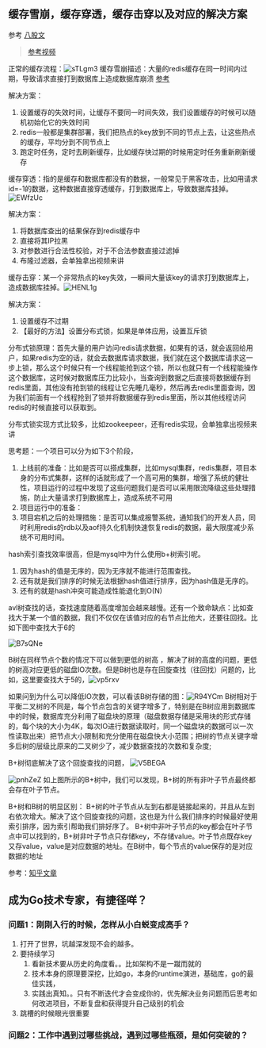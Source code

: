 ## 缓存雪崩，缓存穿透，缓存击穿以及对应的解决方案

参考 [八股文](https://www.yuque.com/go-interview/set/daily-qa-202103#54226749)

> [参考视频](https://www.bilibili.com/video/BV1f5411b7ux)

正常的缓存流程：![sTLgm3](https://cdn.jsdelivr.net/gh/sivanWu0222/ImageHosting@master/uPic/sTLgm3.png)
缓存雪崩描述：大量的redis缓存在同一时间内过期，导致请求直接打到数据库上造成数据库崩溃
[参考](https://www.bilibili.com/video/BV1f5411b7ux?from=search&seid=16353605540017451556)

解决方案：
1. 设置缓存的失效时间，让缓存不要同一时间失效，我们设置缓存的时候可以随机初始化它的失效时间
2. redis一般都是集群部署，我们把热点的key放到不同的节点上去，让这些热点的缓存，平均分到不同节点上
3. 跑定时任务，定时去刷新缓存，比如缓存快过期的时候用定时任务重新刷新缓存

缓存穿透：指的是缓存和数据库都没有的数据，一般常见于黑客攻击，比如用请求id=-1的数据，这种数据直接穿透缓存，打到数据库上，导致数据库挂掉。![EWfzUc](https://cdn.jsdelivr.net/gh/sivanWu0222/ImageHosting@master/uPic/EWfzUc.png)

解决方案：
1. 将数据库查出的结果保存到redis缓存中
2. 直接将其IP拉黑
3. 对参数进行合法性校验，对于不合法参数直接过滤掉
4. 布隆过滤器，会单独拿出视频来讲

缓存击穿：某一个非常热点的key失效，一瞬间大量该key的请求打到数据库上，造成数据库挂掉。![HENL1g](https://cdn.jsdelivr.net/gh/sivanWu0222/ImageHosting@master/uPic/HENL1g.png)

解决方案：
1. 设置缓存不过期
2. 【最好的方法】设置分布式锁，如果是单体应用，设置互斥锁

分布式锁原理：首先大量的用户访问redis请求数据，如果有的话，就会返回给用户，如果redis为空的话，就会去数据库请求数据，我们就在这个数据库请求这一步上锁，那么这个时候只有一个线程能抢到这个锁，所以也就只有一个线程能操作这个数据库，这时候对数据库压力比较小，当查询到数据之后直接将数据缓存到redis里面，其他没有抢到锁的线程让它先睡几毫秒，然后再去redis里面查询，因为我们前面有一个线程抢到了锁并将数据缓存到redis里面，所以其他线程访问redis的时候直接可以获取到。

分布式锁实现方式比较多，比如zookeepeer，还有redis实现，会单独拿出视频来讲


思考题：一个项目可以分为如下3个阶段，
1. 上线前的准备：比如是否可以搭成集群，比如mysql集群，redis集群，项目本身的分布式集群，这样的话就形成了一个高可用的集群，增强了系统的健壮性，项目运行的过程中发现了这些问题我们是否可以采用限流降级这些处理措施，防止大量请求打到数据库上，造成系统不可用
2. 项目运行中的准备：
3. 项目宕机之后的处理措施：是否可以集成报警系统，通知我们的开发人员，同时利用redis的rdb以及aof持久化机制快速恢复redis的数据，最大限度减少系统不可用时间。




hash索引查找效率很高，但是mysql中为什么使用b+树索引呢。
1. 因为hash的值是无序的，因为无序就不能进行范围查找。
2. 还有就是我们排序的时候无法根据hash值进行排序，因为hash值是无序的。
3. 还有的就是hash冲突可能造成性能退化到O(N)

avl树查找的话，查找速度随着高度增加会越来越慢。还有一个致命缺点：比如查找大于某一个值的数据，我们不仅仅在该值对应的右节点比他大，还要往回找。比如下图中查找大于6的

![B7sQNe](https://cdn.jsdelivr.net/gh/sivanWu0222/ImageHosting@master/uPic/B7sQNe.png)

B树在同样节点个数的情况下可以做到更低的树高 ，解决了树的高度的问题，更低的树高对应更低的磁盘IO次数。但是B树也是存在回旋查找（往回找）问题的，比如，这里要查找大于5的，![vp5rxv](https://cdn.jsdelivr.net/gh/sivanWu0222/ImageHosting@master/uPic/vp5rxv.png) 

如果问到为什么可以降低IO次数，可以看该B树存储的图：![R94YCm](https://cdn.jsdelivr.net/gh/sivanWu0222/ImageHosting@master/uPic/R94YCm.jpg) 
B树相对于平衡二叉树的不同是，每个节点包含的关键字增多了，特别是在B树应用到数据库中的时候，数据库充分利用了磁盘块的原理（磁盘数据存储是采用块的形式存储的，每个块的大小为4K，每次IO进行数据读取时，同一个磁盘块的数据可以一次性读取出来）把节点大小限制和充分使用在磁盘快大小范围；把树的节点关键字增多后树的层级比原来的二叉树少了，减少数据查找的次数和复杂度;



B+树彻底解决了这个回旋查找的问题，
![V5BEGA](https://cdn.jsdelivr.net/gh/sivanWu0222/ImageHosting@master/uPic/V5BEGA.png)

![pnhZeZ](https://cdn.jsdelivr.net/gh/sivanWu0222/ImageHosting@master/uPic/pnhZeZ.png)
如上图所示的B+树中，我们可以发现，B+树的所有非叶子节点最终都会存在叶子节点。

B+树和B树的明显区别：
B+树的叶子节点从左到右都是链接起来的，并且从左到右依次增大。解决了这个回旋查找的问题，这也是为什么我们排序的时候最好使用索引排序，因为索引帮助我们排好序了。
B+树中非叶子节点的key都会在叶子节点中可以找到的，B+树非叶子节点只存储key，不存储value。叶子节点既存key又存value，value是对应数据的地址。在B树中，每个节点的value保存的是对应数据的地址

参考：[知乎文章](https://zhuanlan.zhihu.com/p/27700617)
## 成为Go技术专家，有捷径咩？

### 问题1：刚刚入行的时候，怎样从小白蜕变成高手？

1. 打开了世界，坑越深发现不会的越多。
2. 要持续学习
    1. 看新技术要从历史的角度看。。比如架构不是一蹴而就的
    2. 技术本身的原理要深挖，比如go，本身的runtime演进，基础库，go的最佳实践，
    3. 实践出真知。。只有不断迭代才会变成你的，优先解决业务问题而后思考如何改进项目，不断复盘和获得提升自己级别的机会
3. 跳槽的时候眼光很重要

### 问题2：工作中遇到过哪些挑战，遇到过哪些瓶颈，是如何突破的？